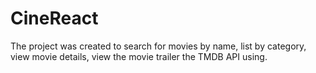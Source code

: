 # CineReact
The project was created to search for movies by name, list by category, view movie details, view the movie trailer the TMDB API using.
